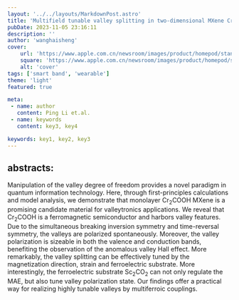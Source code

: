 ```yaml
---
layout: '../../layouts/MarkdownPost.astro'
title: 'Multifield tunable valley splitting in two-dimensional MXene Cr$_2$COOH'
pubDate: 2023-11-05 23:16:11
description: ''
author: 'wanghaisheng'
cover:
    url: 'https://www.apple.com.cn/newsroom/images/product/homepod/standard/Apple-HomePod-hero-230118_big.jpg.large_2x.jpg'
    square: 'https://www.apple.com.cn/newsroom/images/product/homepod/standard/Apple-HomePod-hero-230118_big.jpg.large_2x.jpg'
    alt: 'cover'
tags: ['smart band', 'wearable'] 
theme: 'light'
featured: true

meta:
 - name: author
   content: Ping Li et.al.
 - name: keywords
   content: key3, key4

keywords: key1, key2, key3
---
```


## abstracts:
Manipulation of the valley degree of freedom provides a novel paradigm in quantum information technology. Here, through first-principles calculations and model analysis, we demonstrate that monolayer Cr$_2$COOH MXene is a promising candidate material for valleytronics applications. We reveal that Cr$_2$COOH is a ferromagnetic semiconductor and harbors valley features. Due to the simultaneous breaking inversion symmetry and time-reversal symmetry, the valleys are polarized spontaneously. Moreover, the valley polarization is sizeable in both the valence and conduction bands, benefiting the observation of the anomalous valley Hall effect. More remarkably, the valley splitting can be effectively tuned by the magnetization direction, strain and ferroelectric substrate. More interestingly, the ferroelectric substrate Sc$_2$CO$_2$ can not only regulate the MAE, but also tune valley polarization state. Our findings offer a practical way for realizing highly tunable valleys by multiferroic couplings.
